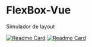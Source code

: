# FlexBox-Vue
Simulador de layout


[![Readme Card](https://github-readme-stats.vercel.app/api/pin/?username=vitorsales05&repo=flexbox-vue)](https://github.com/vitorsales05/flexbox-vue)
[![Readme Card](https://github-readme-stats.vercel.app/api/pin/?username=vitorsales05&repo=github-readme-stats)](https://github.com/anuraghazra/github-readme-stats)

